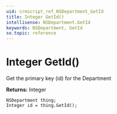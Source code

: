 ```yaml
---
uid: crmscript_ref_NSDepartment_GetId
title: Integer GetId()
intellisense: NSDepartment.GetId
keywords: NSDepartment, GetId
so.topic: reference
---
```


# Integer GetId()

Get the primary key (id) for the Department

**Returns:** Integer

```crmscript
NSDepartment thing;
Integer id = thing.GetId();
```

